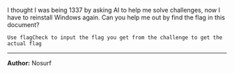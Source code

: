 I thought I was being 1337 by asking AI to help me solve challenges, now I have to reinstall Windows again. Can you help me out by find the flag in this document?


``Use flagCheck to input the flag you get from the challenge to get the actual flag``

---
**Author:** Nosurf  
